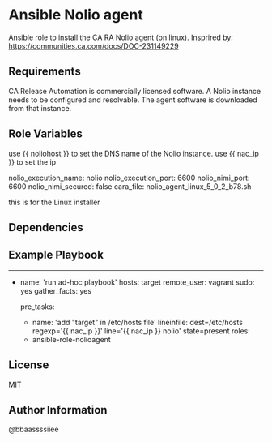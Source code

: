 Ansible Nolio agent
=========

Ansible role to install the CA RA Nolio agent (on linux).
Insprired by: https://communities.ca.com/docs/DOC-231149229

Requirements
------------

CA Release Automation is commercially licensed software. A Nolio instance needs to be configured and resolvable. The agent software is downloaded from that instance.

Role Variables
--------------
use {{ noliohost }} to set the DNS name of the Nolio instance.
use {{ nac_ip }} to set the ip

nolio_execution_name: nolio
nolio_execution_port: 6600
nolio_nimi_port: 6600
nolio_nimi_secured: false
cara_file: nolio_agent_linux_5_0_2_b78.sh

this is for the Linux installer

Dependencies
------------



Example Playbook
----------------

---
- name: 'run ad-hoc playbook'
  hosts: target
  remote_user: vagrant
  sudo: yes
  gather_facts: yes

  pre_tasks:
    - name: 'add "target" in /etc/hosts file'
      lineinfile: dest=/etc/hosts regexp='{{ nac_ip }}'
              line='{{ nac_ip }}   nolio'
              state=present
  roles:
    - ansible-role-nolioagent


License
-------
MIT

Author Information
------------------
@bbaassssiiee
